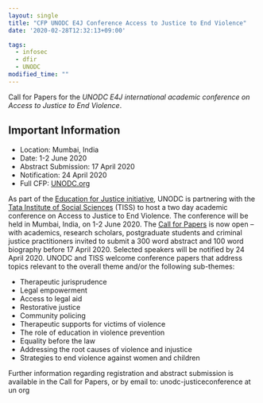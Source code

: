 ```yaml
---
layout: single
title: "CFP UNODC E4J Conference Access to Justice to End Violence"
date: '2020-02-28T12:32:13+09:00'

tags:
  - infosec
  - dfir
  - UNODC
modified_time: ""
---
```


Call for Papers for the *UNODC E4J international academic conference on Access to Justice to End Violence*.

## Important Information
* Location: Mumbai, India
* Date: 1-2 June 2020
* Abstract Submission: 17 April 2020
* Notification: 24 April 2020
* Full CFP: [UNODC.org](https://www.unodc.org/e4j/en/tertiary/events/call-for-papers---international-conference-access-to-justice-to-end-violence.html)

As part of the [Education for Justice initiative](https://www.unodc.org/e4j/), UNODC is partnering with the [Tata Institute of Social Sciences](https://www.tiss.edu/) (TISS) to host a two day academic conference on Access to Justice to End Violence. The conference will be held in Mumbai, India, on 1-2 June 2020. The [Call for Papers](https://www.unodc.org/e4j/en/tertiary/events/call-for-papers---international-conference-access-to-justice-to-end-violence.html) is now open – with academics, research scholars, postgraduate students and criminal justice practitioners invited to submit a 300 word abstract and 100 word biography before 17 April 2020. Selected speakers will be notified by 24 April 2020. UNODC and TISS welcome conference papers that address topics relevant to the overall theme and/or the following sub-themes:

* Therapeutic jurisprudence
* Legal empowerment
* Access to legal aid
* Restorative justice
* Community policing
* Therapeutic supports for victims of violence
* The role of education in violence prevention
* Equality before the law
* Addressing the root causes of violence and injustice
* Strategies to end violence against women and children

Further information regarding registration and abstract submission is available in the Call for Papers, or by email to: unodc-justiceconference at un org